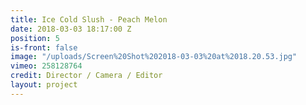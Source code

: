 ```yaml
---
title: Ice Cold Slush - Peach Melon
date: 2018-03-03 18:17:00 Z
position: 5
is-front: false
image: "/uploads/Screen%20Shot%202018-03-03%20at%2018.20.53.jpg"
vimeo: 258128764
credit: Director / Camera / Editor
layout: project
---
```


